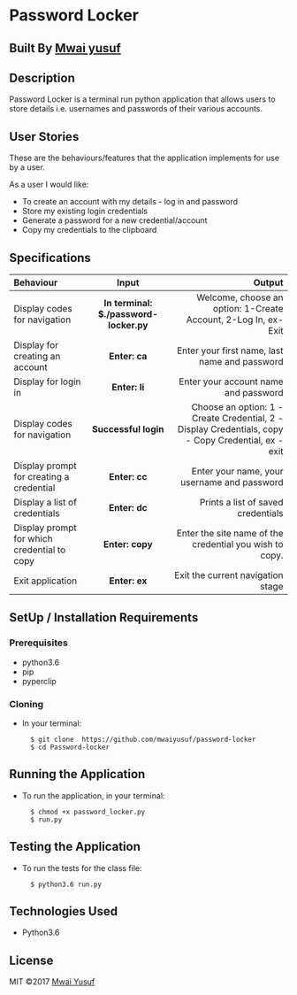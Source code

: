 # Password Locker

## Built By [Mwai yusuf](https://github.com/mwaiyusuf/)

## Description
Password Locker is a terminal run python application that allows users to store details i.e. usernames and passwords of their various accounts.

## User Stories
These are the behaviours/features that the application implements for use by a user.

As a user I would like:
* To create an account with my details - log in and password
* Store my existing login credentials
* Generate a password for a new credential/account
* Copy my credentials to the clipboard

## Specifications
| Behaviour | Input | Output |
| :---------------- | :---------------: | ------------------: |
| Display codes for navigation | **In terminal: $./password-locker.py** | Welcome, choose an option: 1-Create Account, 2-Log In, ex-Exit |
| Display  for creating an account | **Enter: ca** | Enter your first name, last name and password |
| Display  for login in | **Enter: li** | Enter your account name and password |
| Display codes for navigation | **Successful login** | Choose an option: 1 - Create Credential, 2 - Display Credentials, copy - Copy Credential, ex - exit |
| Display prompt for creating a credential | **Enter: cc** | Enter your name, your username and password |
| Display a list of credentials | **Enter: dc** | Prints a list of saved credentials |
| Display prompt for which credential to copy | **Enter: copy** | Enter the site name of the credential you wish to copy. |
| Exit application | **Enter: ex** | Exit the current navigation stage |

## SetUp / Installation Requirements
### Prerequisites
* python3.6
* pip
* pyperclip

### Cloning
* In your terminal:
        
        $ git clone  https://github.com/mwaiyusuf/password-locker
        $ cd Password-locker

## Running the Application
* To run the application, in your terminal:

        $ chmod +x password_locker.py
        $ run.py
        
## Testing the Application
* To run the tests for the class file:

        $ python3.6 run.py
        
## Technologies Used
* Python3.6

## License
MIT &copy;2017 [Mwai Yusuf](https://github.com/mwaiyusuf)

